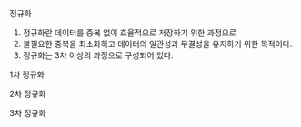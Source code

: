 정규화
1. 정규화란 데이터를 중복 없이 효율적으로 저장하기 위한 과정으로
2. 불필요한 중복을 최소화하고 데이터의 일관성과 무결성을 유지하기 위한 목적이다.
3. 정규화는 3차 이상의 과정으로 구성되어 있다.

1차 정규화

2차 정규화

3차 정규화

